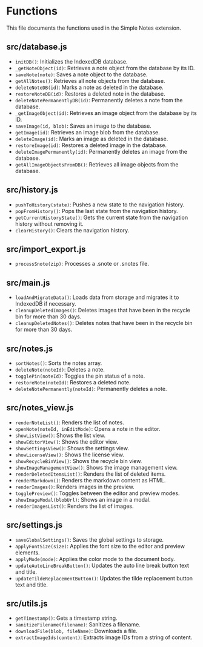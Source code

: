 # Functions

This file documents the functions used in the Simple Notes extension.

## src/database.js

- `initDB()`: Initializes the IndexedDB database.
- `_getNoteObject(id)`: Retrieves a note object from the database by its ID.
- `saveNote(note)`: Saves a note object to the database.
- `getAllNotes()`: Retrieves all note objects from the database.
- `deleteNoteDB(id)`: Marks a note as deleted in the database.
- `restoreNoteDB(id)`: Restores a deleted note in the database.
- `deleteNotePermanentlyDB(id)`: Permanently deletes a note from the database.
- `_getImageObject(id)`: Retrieves an image object from the database by its ID.
- `saveImage(id, blob)`: Saves an image to the database.
- `getImage(id)`: Retrieves an image blob from the database.
- `deleteImage(id)`: Marks an image as deleted in the database.
- `restoreImage(id)`: Restores a deleted image in the database.
- `deleteImagePermanently(id)`: Permanently deletes an image from the database.
- `getAllImageObjectsFromDB()`: Retrieves all image objects from the database.

## src/history.js

- `pushToHistory(state)`: Pushes a new state to the navigation history.
- `popFromHistory()`: Pops the last state from the navigation history.
- `getCurrentHistoryState()`: Gets the current state from the navigation history without removing it.
- `clearHistory()`: Clears the navigation history.

## src/import_export.js

- `processSnote(zip)`: Processes a .snote or .snotes file.

## src/main.js

- `loadAndMigrateData()`: Loads data from storage and migrates it to IndexedDB if necessary.
- `cleanupDeletedImages()`: Deletes images that have been in the recycle bin for more than 30 days.
- `cleanupDeletedNotes()`: Deletes notes that have been in the recycle bin for more than 30 days.

## src/notes.js

- `sortNotes()`: Sorts the notes array.
- `deleteNote(noteId)`: Deletes a note.
- `togglePin(noteId)`: Toggles the pin status of a note.
- `restoreNote(noteId)`: Restores a deleted note.
- `deleteNotePermanently(noteId)`: Permanently deletes a note.

## src/notes_view.js

- `renderNoteList()`: Renders the list of notes.
- `openNote(noteId, inEditMode)`: Opens a note in the editor.
- `showListView()`: Shows the list view.
- `showEditorView()`: Shows the editor view.
- `showSettingsView()`: Shows the settings view.
- `showLicenseView()`: Shows the license view.
- `showRecycleBinView()`: Shows the recycle bin view.
- `showImageManagementView()`: Shows the image management view.
- `renderDeletedItemsList()`: Renders the list of deleted items.
- `renderMarkdown()`: Renders the markdown content as HTML.
- `renderImages()`: Renders images in the preview.
- `togglePreview()`: Toggles between the editor and preview modes.
- `showImageModal(blobUrl)`: Shows an image in a modal.
- `renderImagesList()`: Renders the list of images.

## src/settings.js

- `saveGlobalSettings()`: Saves the global settings to storage.
- `applyFontSize(size)`: Applies the font size to the editor and preview elements.
- `applyMode(mode)`: Applies the color mode to the document body.
- `updateAutoLineBreakButton()`: Updates the auto line break button text and title.
- `updateTildeReplacementButton()`: Updates the tilde replacement button text and title.

## src/utils.js

- `getTimestamp()`: Gets a timestamp string.
- `sanitizeFilename(filename)`: Sanitizes a filename.
- `downloadFile(blob, fileName)`: Downloads a file.
- `extractImageIds(content)`: Extracts image IDs from a string of content.
